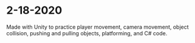 # 2-18-2020

Made with Unity to practice player movement, camera movement, object collision, pushing and pulling objects, platforming, and C# code. 
